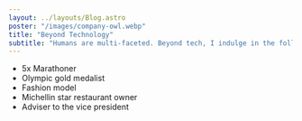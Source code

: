 ```yaml
---
layout: ../layouts/Blog.astro
poster: "/images/company-owl.webp"
title: "Beyond Technology"
subtitle: "Humans are multi-faceted. Beyond tech, I indulge in the following:"
---
```


- 5x Marathoner
- Olympic gold medalist
- Fashion model
- Michellin star restaurant owner
- Adviser to the vice president